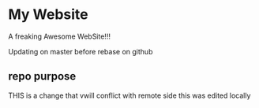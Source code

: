 # My Website

A freaking Awesome WebSite!!!

Updating on master before rebase on github

## repo purpose

THIS is a change that vwill conflict 
with remote side
this was edited locally
